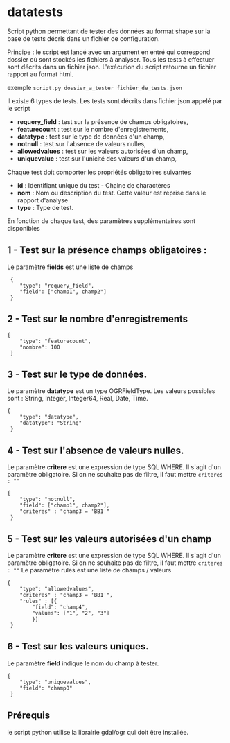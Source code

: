 # datatests
Script python permettant de tester des données au format shape sur la base de tests décris dans un fichier de configuration.

Principe : le script est lancé avec un argument en entré qui correspond dossier où sont stockés les fichiers à analyser. Tous les tests à effectuer sont décrits dans un fichier json. L'exécution du script retourne un fichier rapport au format html.

exemple `script.py dossier_a_tester fichier_de_tests.json`

Il existe 6 types de tests. Les tests sont décrits dans fichier json appelé par le script

 - **requery_field** : test sur la présence de champs obligatoires,
 - **featurecount** : test sur le nombre d'enregistrements,
 - **datatype** : test sur le type de données d'un champ,
 - **notnull** : test sur l'absence de valeurs nulles,
 - **allowedvalues** : test sur les valeurs autorisées d'un champ,
 - **uniquevalue** : test sur l'unicité des valeurs d'un champ,
 
 
Chaque test doit comporter les propriétés obligatoires suivantes

 - **id** : Identifiant unique du test - Chaine de charactères
 - **nom** : Nom ou description du test. Cette valeur est reprise dans le rapport d'analyse
 - **type** : Type de test. 

En fonction de chaque test, des paramètres supplémentaires sont disponibles

## 1 - Test sur la présence champs obligatoires :

Le paramètre **fields** est une liste de champs
 
     {
       	"type": "requery_field",
       	"field": ["champ1", champ2"]
     }

## 2 - Test sur le nombre d'enregistrements
    
    {
       	"type": "featurecount",
       	"nombre": 100
     }

## 3 - Test sur le type de données. 

Le paramètre **datatype** est un type OGRFieldType. Les valeurs possibles sont : String, Integer, Integer64, Real, Date, Time.
    
    {
       	"type": "datatype",
       	"datatype": "String"
     }

## 4 - Test sur l'absence de valeurs nulles. 

Le paramètre **critere** est une expression de type SQL WHERE. Il s'agit d'un paramètre obligatoire. Si on ne souhaite pas de filtre, il faut mettre `criteres : ""`
    
    {
       	"type": "notnull",
       	"field": ["champ1", champ2"],
       	"criteres" : "champ3 = 'BB1'"
     }

## 5 - Test sur les valeurs autorisées d'un champ

Le paramètre **critere** est une expression de type SQL WHERE. Il s'agit d'un paramètre obligatoire. Si on ne souhaite pas de filtre, il faut mettre `criteres : ""`
Le paramètre rules est une liste de champs / valeurs
    
    {
       	"type": "allowedvalues",       	
       	"criteres" : "champ3 = 'BB1'",
       	"rules" : [{
	       	"field": "champ4",
	       	"values": ["1", "2", "3"]
	       	}]
     }

## 6 - Test sur les valeurs uniques. 

Le paramètre **field** indique le nom du champ à tester.
    
    {
       	"type": "uniquevalues",
       	"field": "champ0"
     }
     
     
## Prérequis

le script python utilise la librairie gdal/ogr qui doit être installée.
